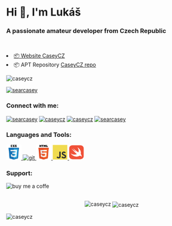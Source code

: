 
<h1 align="left">Hi 👋, I'm Lukáš</h1>
<h3 align="left">A passionate amateur developer from Czech Republic</h3>
<p align="left"> <a href="https://twitter.com/Searcasey" target="blank"><img

 - 📦 Website [CaseyCZ](https://CaseyCZ.github.io)
 - 📦 APT Repository [CaseyCZ repo](https://CaseyCZ.github.io/repo)
<p align="left">

<p align="left"> <img src="https://komarev.com/ghpvc/?username=caseycz&label=Profile%20views&color=0e75b6&style=flat" alt="caseycz" /> </p>

<p align="left"> <a href="https://twitter.com/searcasey" target="blank"><img src="https://img.shields.io/twitter/follow/searcasey?logo=twitter&style=for-the-badge" alt="searcasey" /></a> </p>

<h3 align="left">Connect with me:</h3>
<p align="left">
<a href="https://twitter.com/searcasey" target="blank"><img align="center" src="https://raw.githubusercontent.com/rahuldkjain/github-profile-readme-generator/master/src/images/icons/Social/twitter.svg" alt="searcasey" height="30" width="40" /></a>
<a href="https://fb.com/caseycz" target="blank"><img align="center" src="https://raw.githubusercontent.com/rahuldkjain/github-profile-readme-generator/master/src/images/icons/Social/facebook.svg" alt="caseycz" height="30" width="40" /></a>
<a href="https://instagram.com/caseycz" target="blank"><img align="center" src="https://raw.githubusercontent.com/rahuldkjain/github-profile-readme-generator/master/src/images/icons/Social/instagram.svg" alt="caseycz" height="30" width="40" /></a>
<a href="https://www.youtube.com/c/searcasey" target="blank"><img align="center" src="https://raw.githubusercontent.com/rahuldkjain/github-profile-readme-generator/master/src/images/icons/Social/youtube.svg" alt="searcasey" height="30" width="40" /></a>
</p>

<h3 align="left">Languages and Tools:</h3>
<p align="left"> <a href="https://www.w3schools.com/css/" target="_blank" rel="noreferrer"> <img src="https://raw.githubusercontent.com/devicons/devicon/master/icons/css3/css3-original-wordmark.svg" alt="css3" width="40" height="40"/> </a> <a href="https://git-scm.com/" target="_blank" rel="noreferrer"> <img src="https://www.vectorlogo.zone/logos/git-scm/git-scm-icon.svg" alt="git" width="40" height="40"/> </a> <a href="https://www.w3.org/html/" target="_blank" rel="noreferrer"> <img src="https://raw.githubusercontent.com/devicons/devicon/master/icons/html5/html5-original-wordmark.svg" alt="html5" width="40" height="40"/> </a> <a href="https://developer.mozilla.org/en-US/docs/Web/JavaScript" target="_blank" rel="noreferrer"> <img src="https://raw.githubusercontent.com/devicons/devicon/master/icons/javascript/javascript-original.svg" alt="javascript" width="40" height="40"/> </a> <a href="https://developer.apple.com/swift/" target="_blank" rel="noreferrer"> <img src="https://raw.githubusercontent.com/devicons/devicon/master/icons/swift/swift-original.svg" alt="swift" width="40" height="40"/> </a> </p>

<h3 align="left">Support:</h3>
<p><a href="https://www.buymeacoffee.com/buy me a coffe"> <img align="left" src="https://cdn.buymeacoffee.com/buttons/v2/default-yellow.png" height="50" width="210" alt="buy me a coffe" /></a></p><br><br>

<p><img align="left" src="https://github-readme-stats.vercel.app/api/top-langs?username=caseycz&show_icons=true&locale=en&layout=compact" alt="caseycz" /></p>

<p>&nbsp;<img align="center" src="https://github-readme-stats.vercel.app/api?username=caseycz&show_icons=true&locale=en" alt="caseycz" /></p>

<p><img align="center" src="https://github-readme-streak-stats.herokuapp.com/?user=caseycz&" alt="caseycz" /></p>
